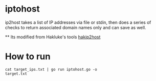 # iptohost
ip2host takes a list of IP addresses via file or stdin, then does a series of checks to return associated domain names only and can save as well.

** Its modified from Hakluke's tools <a href=https://github.com/hakluke/hakip2host> hakip2host </a>

# How to run 
<code>cat target_ips.txt | go run iptohost.go -o target.txt</code>

